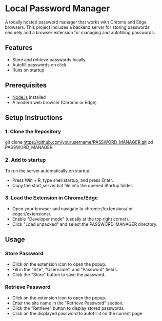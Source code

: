 # Local Password Manager

A locally hosted password manager that works with Chrome and Edge browsers. This project includes a backend server for storing passwords securely and a browser extension for managing and autofilling passwords.

## Features

- Store and retrieve passwords locally
- Autofill passwords on click
- Runs on startup

## Prerequisites

- [Node.js](https://nodejs.org/) installed
- A modern web browser (Chrome or Edge)

## Setup Instructions

### 1. Clone the Repository

git clone https://github.com/yourusername/PASSWORD_MANAGER.git
cd PASSWORD_MANAGER

### 2. Add to startup

To run the server automatically on startup:

- Press Win + R, type shell:startup, and press Enter.
- Copy the start_server.bat file into the opened Startup folder.

### 3. Load the Extension in Chrome/Edge

- Open your browser and navigate to chrome://extensions/ or edge://extensions/.
- Enable "Developer mode" (usually at the top right corner).
- Click "Load unpacked" and select the PASSWORD_MANAGER directory.

## Usage

### Store Password
- Click on the extension icon to open the popup.
- Fill in the "Site", "Username", and "Password" fields.
- Click the "Store" button to save the password.

### Retrieve Password
- Click on the extension icon to open the popup.
- Enter the site name in the "Retrieve Password" section.
- Click the "Retrieve" button to display stored passwords.
- Click on the displayed password to autofill it on the current page